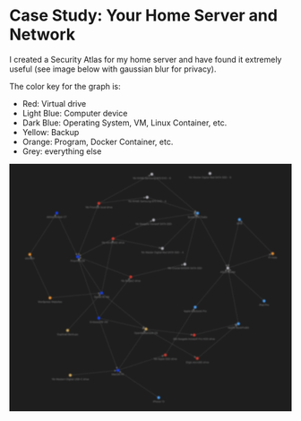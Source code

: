 # Case Study: Your Home Server and Network

I created a Security Atlas for my home server and have found it extremely useful (see image below with gaussian blur for privacy).

The color key for the graph is:
- Red: Virtual drive
- Light Blue: Computer device
- Dark Blue: Operating System, VM, Linux Container, etc.
- Yellow: Backup
- Orange: Program, Docker Container, etc.
- Grey: everything else

<p align="center">
<img src="_utilities/case-study-home-server.jpg" alt="map" title="map" />
</p>
